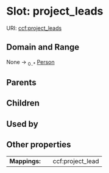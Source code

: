 
# Slot: project_leads




URI: [ccf:project_leads](http://purl.org/ccf/project_leads)


## Domain and Range

None &#8594;  <sub>0..\*</sub> [Person](Person.md)

## Parents


## Children


## Used by


## Other properties

|  |  |  |
| --- | --- | --- |
| **Mappings:** | | ccf:project_lead |


